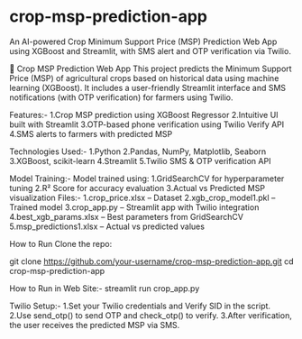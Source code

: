 # crop-msp-prediction-app
An AI-powered Crop Minimum Support Price (MSP) Prediction Web App using XGBoost and Streamlit, with SMS alert and OTP verification via Twilio.

🌾 Crop MSP Prediction Web App
This project predicts the Minimum Support Price (MSP) of agricultural crops based on historical data using machine learning (XGBoost). It includes a user-friendly Streamlit interface and SMS notifications (with OTP verification) for farmers using Twilio.

Features:-
1.Crop MSP prediction using XGBoost Regressor
2.Intuitive UI built with Streamlit
3.OTP-based phone verification using Twilio Verify API
4.SMS alerts to farmers with predicted MSP

Technologies Used:-
1.Python
2.Pandas, NumPy, Matplotlib, Seaborn
3.XGBoost, scikit-learn
4.Streamlit
5.Twilio SMS & OTP verification API

Model Training:-
Model trained using:
    1.GridSearchCV for hyperparameter tuning
    2.R² Score for accuracy evaluation
    3.Actual vs Predicted MSP visualization
Files:-
1.crop_price.xlsx – Dataset
2.xgb_crop_model1.pkl – Trained model
3.crop_app.py – Streamlit app with Twilio integration
4.best_xgb_params.xlsx – Best parameters from GridSearchCV
5.msp_predictions1.xlsx – Actual vs predicted values

How to Run
Clone the repo:

git clone https://github.com/your-username/crop-msp-prediction-app.git
cd crop-msp-prediction-app

How to Run in Web Site:-
    streamlit run crop_app.py

Twilio Setup:-
1.Set your Twilio credentials and Verify SID in the script.
2.Use send_otp() to send OTP and check_otp() to verify.
3.After verification, the user receives the predicted MSP via SMS.
